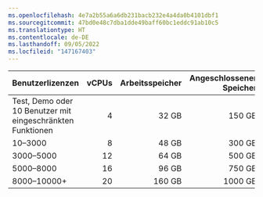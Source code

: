 ```yaml
---
ms.openlocfilehash: 4e7a2b55a6a6db231bacb232e4a4da0b4101dbf1
ms.sourcegitcommit: 47bd0e48c7dba1dde49baff60bc1eddc91ab10c5
ms.translationtype: HT
ms.contentlocale: de-DE
ms.lasthandoff: 09/05/2022
ms.locfileid: "147167403"
---
```

| Benutzerlizenzen | vCPUs | Arbeitsspeicher | Angeschlossener Speicher | Stammspeicher |
| :- | -: | -: | -: | -: |
| Test, Demo oder 10 Benutzer mit eingeschränkten Funktionen | 4 | 32 GB | 150 GB | 200 GB |
| 10–3000  | 8 | 48 GB | 300 GB | 200 GB |
| 3000–5000 | 12 | 64 GB | 500 GB | 200 GB |
| 5000–8000 | 16 | 96 GB | 750 GB | 200 GB |
| 8000–10000+ | 20 | 160 GB | 1000 GB | 200 GB |
